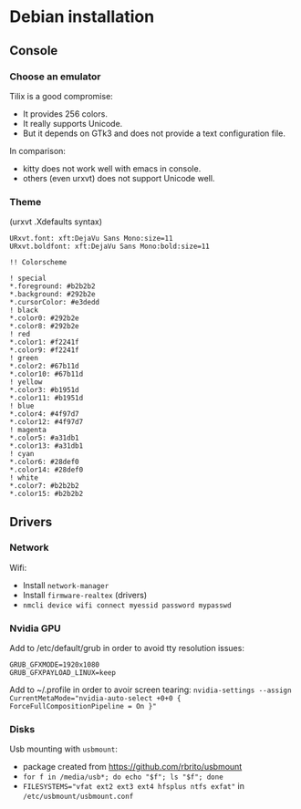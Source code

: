 # Debian installation

## Console

### Choose an emulator

Tilix is a good compromise:
* It provides 256 colors.
* It really supports Unicode.
* But it depends on GTk3 and does not provide a text configuration file.

In comparison:
* kitty does not work well with emacs in console.
* others (even urxvt) does not support Unicode well.

### Theme

(urxvt .Xdefaults syntax)

```
URxvt.font: xft:DejaVu Sans Mono:size=11
URxvt.boldfont: xft:DejaVu Sans Mono:bold:size=11

!! Colorscheme

! special
*.foreground: #b2b2b2
*.background: #292b2e
*.cursorColor: #e3dedd
! black
*.color0: #292b2e
*.color8: #292b2e
! red
*.color1: #f2241f
*.color9: #f2241f
! green
*.color2: #67b11d
*.color10: #67b11d
! yellow
*.color3: #b1951d
*.color11: #b1951d
! blue
*.color4: #4f97d7
*.color12: #4f97d7
! magenta
*.color5: #a31db1
*.color13: #a31db1
! cyan
*.color6: #28def0
*.color14: #28def0
! white
*.color7: #b2b2b2
*.color15: #b2b2b2
```
 
## Drivers

### Network

Wifi:
* Install ```network-manager```
* Install ```firmware-realtex``` (drivers)
* ```nmcli device wifi connect myessid password mypasswd```

### Nvidia GPU

Add to /etc/default/grub in order to avoid tty resolution issues:
```
GRUB_GFXMODE=1920x1080
GRUB_GFXPAYLOAD_LINUX=keep
```

Add to ~/.profile in order to avoir screen tearing:
```nvidia-settings --assign CurrentMetaMode="nvidia-auto-select +0+0 { ForceFullCompositionPipeline = On }"```

### Disks

Usb mounting with ```usbmount```:
* package created from https://github.com/rbrito/usbmount
* ```for f in /media/usb*; do echo "$f"; ls "$f"; done```
* ```FILESYSTEMS="vfat ext2 ext3 ext4 hfsplus ntfs exfat"```
in ```/etc/usbmount/usbmount.conf```
